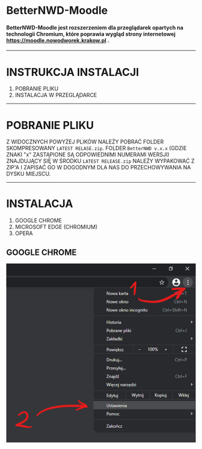# BetterNWD-Moodle

#### BetterNWD-Moodle jest rozszerzeniem dla przeglądarek opartych na technologii Chromium, które poprawia wygląd strony internetowej https://moodle.nowodworek.krakow.pl .
___
# INSTRUKCJA INSTALACJI
1. POBRANIE PLIKU
2. INSTALACJA W PRZEGLĄDARCE
___
# POBRANIE PLIKU
Z WIDOCZNYCH POWYŻEJ PLIKÓW NALEŻY POBRAĆ FOLDER SKOMPRESOWANY `LATEST RELASE.zip`. 
FOLDER `BetterNWD v.x.x` (GDZIE ZNAKI "x" ZASTĄPIONE SĄ ODPOWIEDNIMI NUMERAMI WERSJI) ZNAJDUJĄCY SIĘ W ŚRODKU `LATEST RELEASE.zip` NALEŻY WYPAKOWAĆ Z ZIP'A I ZAPISAĆ GO W DOGODNYM DLA NAS DO PRZECHOWYWANIA NA DYSKU MIEJSCU. 
___
# INSTALACJA
1. GOOGLE CHROME
2. MICROSOFT EDGE (CHROMIUM)
3. OPERA

## GOOGLE CHROME
![LOADING...](/ASSETS/IMAGES/1.png)
